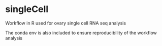 # singleCell

Workflow in R used for ovary single cell RNA seq analysis 

The conda env is also included to ensure reproducibility of the workflow analysis
